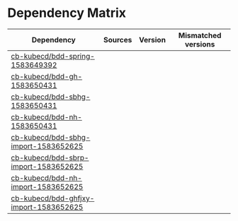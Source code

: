 # Dependency Matrix

Dependency | Sources | Version | Mismatched versions
---------- | ------- | ------- | -------------------
[cb-kubecd/bdd-spring-1583649392](https://github.com/cb-kubecd/bdd-spring-1583649392.git) |  | []() | 
[cb-kubecd/bdd-gh-1583650431](https://github.com/cb-kubecd/bdd-gh-1583650431.git) |  | []() | 
[cb-kubecd/bdd-sbhg-1583650431](https://github.com/cb-kubecd/bdd-sbhg-1583650431.git) |  | []() | 
[cb-kubecd/bdd-nh-1583650431](https://github.com/cb-kubecd/bdd-nh-1583650431.git) |  | []() | 
[cb-kubecd/bdd-sbhg-import-1583652625](https://github.com/cb-kubecd/bdd-sbhg-import-1583652625.git) |  | []() | 
[cb-kubecd/bdd-sbrp-import-1583652625](https://github.com/cb-kubecd/bdd-sbrp-import-1583652625.git) |  | []() | 
[cb-kubecd/bdd-nh-import-1583652625](https://github.com/cb-kubecd/bdd-nh-import-1583652625.git) |  | []() | 
[cb-kubecd/bdd-ghfjxy-import-1583652625](https://github.com/cb-kubecd/bdd-ghfjxy-import-1583652625.git) |  | []() | 
